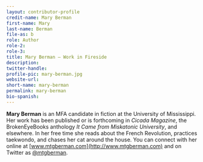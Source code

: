 ```yaml
---
layout: contributor-profile
credit-name: Mary Berman
first-name: Mary
last-name: Berman
file-as: b
role: Author
role-2:
role-3:
title: Mary Berman — Work in Fireside
description:
twitter-handle:
profile-pic: mary-berman.jpg
website-url:
short-name: mary-berman
permalink: mary-berman
bio-spanish: 
---
```

**Mary Berman** is an MFA candidate in fiction at the University of Mississippi. Her work has been published or is forthcoming in _Cicada Magazine_, the BrokenEyeBooks anthology _It Came from Miskatonic University_, and elsewhere. In her free time she reads about the French Revolution, practices taekwondo, and chases her cat around the house. You can connect with her online at [www.mtgberman.com](http://www.mtgberman.com) and on Twitter as [@mtgberman](https://www.twitter.com/mtgberman).
